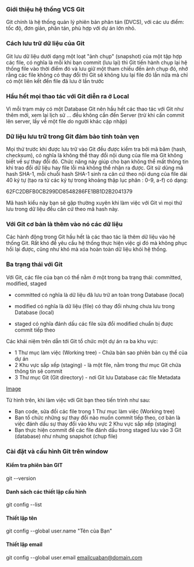 ### Giới thiệu hệ thống VCS Git

Git chính là hệ thống quản lý phiên bản phân tán (DVCS), với các ưu điểm: tốc độ, đơn giản, phân tán, phù hợp với dự án lớn nhỏ.


### Cách lưu trữ dữ liệu của Git

Git lưu dữ liệu dưới dạng một loạt "ảnh chụp" (snapshot) của một tập hợp các file, có nghĩa là mỗi khi bạn commit (lưu lại) thì Git tiến hành chụp lại hệ thống file vào thời điểm đó và lưu giữ một tham chiếu đến ảnh chụp đó, nhớ rằng các file không có thay đổi thì Git sẽ không lưu lại file đó lần nữa mà chỉ có một liên kết đến file đã lưu ở lần trước

### Hầu hết mọi thao tác với Git diễn ra ở Local

Vì mỗi trạm máy có một Database Git nên hầu hết các thao tác với Git như thêm mới, xem lại lịch sử ... đều không cần đến Server (trừ khi cần commit lên server, lấy về một file do người khác cập nhập)

### Dữ liệu lưu trữ trong Git đảm bảo tính toàn vẹn

Mọi thứ trước khi được lưu trữ vào Git đều được kiểm tra bởi mã băm (hash, checksum), có nghĩa là không thể thay đổi nội dung của file mà Git không biết về sự thay đổi đó. Chức năng này giúp cho bạn không thể mất thông tin khi trao đổi dữ liệu hay file lỗi mà không thể nhận ra được.
Git sử dũng mã hash SHA-1, mỗi chuỗi hash SHA-1 sinh ra căn cứ theo nội dung của file dài 40 ký tự (tạo ra từ các ký tự trong khoảng thập lục phân : 0-9, a-f) có dạng:

62FC2DBFB0CB299DD8548286FE1BB1D2B2041379

Mã hash kiểu này bạn sẽ gặp thường xuyên khi làm việc với Git vì mọi thứ lưu trong dữ liệu đều căn cứ theo mã hash này.

### Với Git cơ bản là thêm vào nó các dữ liệu

Các hành động trong Git hầu hết là các thao tác là thêm dữ liệu vào hệ thống Git. Rất khó để yêu cầu hệ thống thực hiện việc gì đó mà không phục hồi lại được, cũng như khó mà xóa hoàn toàn dữ liệu khỏi hệ thống.

### Ba trạng thái với Git

Với Git, các file của bạn có thể nằm ở một trong ba trạng thái: committed, modified, staged

- committed có nghĩa là dữ liệu đã lưu trữ an toàn trong Database (local)

- modified có nghĩa là dữ liệu (file) có thay đổi nhưng chưa lưu trong Database (local)

- staged có nghĩa đánh dấu các file sửa đổi modified chuẩn bị được commit tiếp theo

Các khái niệm trên dẫn tới Git tổ chức một dự án ra ba khu vực:
+ 1 Thư mục làm việc (Working tree) - Chứa bản sao phiên bản cụ thể của dự án
+ 2 Khu vực sắp xếp (staging) - là một file, nằm trong thư mục Git chứa thông tin sẽ commit
+ 3 Thư mục Git (Git directory) - nơi Git lưu Database các file Metadata

[Image](/Git%2001%20Cài%20đặt%20và%20cấu%20hình%20Git%20trên%20Windows/areas.png)

Từ hình trên, khi làm việc với Git bạn theo tiến trình như sau:

+ Bạn code, sửa đổi các file trong 1 Thư mục làm việc (Working tree)
+ Bạn tổ chức những sự thay đổi nào muốn commit tiếp theo, cơ bản là việc đánh dấu sự thay đổi vào khu vực 2 Khu vực sắp xếp (staging)
+ Bạn thực hiện commit để các file đánh dấu trong staged lưu vào 3 Git (database) như nhưng snapshot (chụp file)

### Cài đặt và cấu hình Git trên window

#### Kiểm tra phiên bản GIT
git --version
#### Danh sách các thiết lập cấu hình
git config --list
#### Thiết lập tên
git config --global user.name "Tên của Bạn"
#### Thiết lập email
git config --global user.email emailcuaban@domain.com

